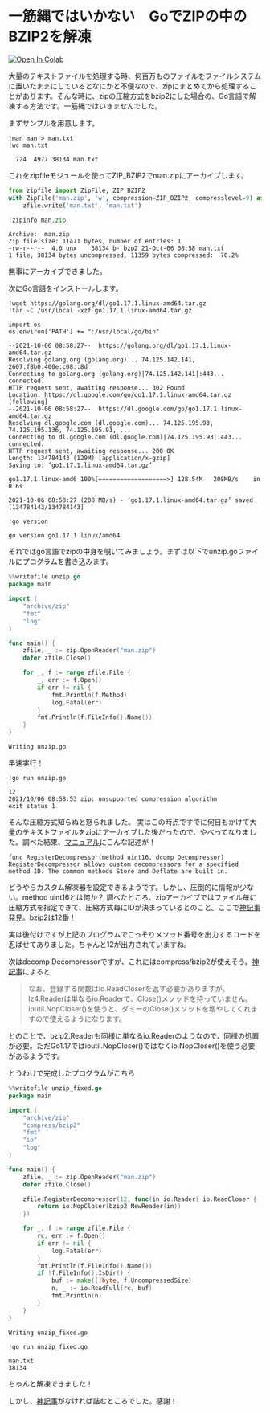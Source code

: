 # 一筋縄ではいかない　GoでZIPの中のBZIP2を解凍

[![Open In Colab](https://colab.research.google.com/assets/colab-badge.svg)](https://colab.research.google.com/github/saliton/Go-BZIP2/blob/main/ZIP_BZIP2.ipynb)

大量のテキストファイルを処理する時、何百万ものファイルをファイルシステムに置いたままにしているとなにかと不便なので、zipにまとめてから処理することがあります。そんな時に、zipの圧縮方式をbzip2にした場合の、Go言語で解凍する方法です。一筋縄ではいきませんでした。


まずサンプルを用意します。


```shell
!man man > man.txt
!wc man.txt
```

      724  4977 38134 man.txt


これをzipfileモジュールを使ってZIP_BZIP2でman.zipにアーカイブします。


```python
from zipfile import ZipFile, ZIP_BZIP2
with ZipFile('man.zip', 'w', compression=ZIP_BZIP2, compresslevel=9) as zfile:
    zfile.write('man.txt', 'man.txt')

!zipinfo man.zip
```

    Archive:  man.zip
    Zip file size: 11471 bytes, number of entries: 1
    -rw-r--r--  4.6 unx    38134 b- bzp2 21-Oct-06 08:58 man.txt
    1 file, 38134 bytes uncompressed, 11359 bytes compressed:  70.2%


無事にアーカイブできました。

次にGo言語をインストールします。


```shell
!wget https://golang.org/dl/go1.17.1.linux-amd64.tar.gz
!tar -C /usr/local -xzf go1.17.1.linux-amd64.tar.gz

import os
os.environ['PATH'] += ":/usr/local/go/bin"
```

    --2021-10-06 08:58:27--  https://golang.org/dl/go1.17.1.linux-amd64.tar.gz
    Resolving golang.org (golang.org)... 74.125.142.141, 2607:f8b0:400e:c08::8d
    Connecting to golang.org (golang.org)|74.125.142.141|:443... connected.
    HTTP request sent, awaiting response... 302 Found
    Location: https://dl.google.com/go/go1.17.1.linux-amd64.tar.gz [following]
    --2021-10-06 08:58:27--  https://dl.google.com/go/go1.17.1.linux-amd64.tar.gz
    Resolving dl.google.com (dl.google.com)... 74.125.195.93, 74.125.195.136, 74.125.195.91, ...
    Connecting to dl.google.com (dl.google.com)|74.125.195.93|:443... connected.
    HTTP request sent, awaiting response... 200 OK
    Length: 134784143 (129M) [application/x-gzip]
    Saving to: ‘go1.17.1.linux-amd64.tar.gz’
    
    go1.17.1.linux-amd6 100%[===================>] 128.54M   208MB/s    in 0.6s    
    
    2021-10-06 08:58:27 (208 MB/s) - ‘go1.17.1.linux-amd64.tar.gz’ saved [134784143/134784143]
    



```shell
!go version
```

    go version go1.17.1 linux/amd64


それではgo言語でzipの中身を覗いてみましょう。まずは以下でunzip.goファイルにプログラムを書き込みます。


```go
%%writefile unzip.go
package main

import (
    "archive/zip"
    "fmt"
    "log"
)

func main() {
    zfile, _ := zip.OpenReader("man.zip")
    defer zfile.Close()

    for _, f := range zfile.File {
        _, err := f.Open()
        if err != nil {
            fmt.Println(f.Method)
            log.Fatal(err)
        }
        fmt.Println(f.FileInfo().Name())
    }
}
```

    Writing unzip.go


早速実行！


```shell
!go run unzip.go
```

    12
    2021/10/06 08:58:53 zip: unsupported compression algorithm
    exit status 1


そんな圧縮方式知らぬと怒られました。
実はこの時点ですでに何日もかけて大量のテキストファイルをzipにアーカイブした後だったので、やべってなりました。調べた結果、[マニュアル](https://pkg.go.dev/archive/zip#RegisterDecompressor)にこんな記述が！
```
func RegisterDecompressor(method uint16, dcomp Decompressor)
RegisterDecompressor allows custom decompressors for a specified method ID. The common methods Store and Deflate are built in.
```
どうやらカスタム解凍器を設定できるようです。しかし、圧倒的に情報が少ない。method uint16とは何か？
調べたところ、zipアーカイブではファイル毎に圧縮方式を指定できて、圧縮方式毎にIDが決まっているとのこと。ここで[神記事](https://qiita.com/shibukawa/items/67ef687cc28b6a6e56ed)発見。bzip2は12番！

実は後付けですが上記のプログラムでこっそりメソッド番号を出力するコードを忍ばせてありました。ちゃんと12が出力されていますね。

次はdecomp Decompressorですが、これにはcompress/bzip2が使えそう。[神記事](https://qiita.com/shibukawa/items/67ef687cc28b6a6e56ed)によると
> なお、登録する関数はio.ReadCloserを返す必要がありますが、lz4.Readerは単なるio.Readerで、Close()メソッドを持っていません。ioutil.NopCloser()を使うと、ダミーのClose()メソッドを増やしてくれますので使えるようになります。

とのことで、bzip2.Readerも同様に単なるio.Readerのようなので、同様の処置が必要。ただGo1.17ではioutil.NopCloser()ではなくio.NopCloser()を使う必要があるようです。

とうわけで完成したプログラムがこちら



```go
%%writefile unzip_fixed.go
package main

import (
    "archive/zip"
    "compress/bzip2"
    "fmt"
    "io"
    "log"
)

func main() {
    zfile, _ := zip.OpenReader("man.zip")
    defer zfile.Close()

	zfile.RegisterDecompressor(12, func(in io.Reader) io.ReadCloser {
		return io.NopCloser(bzip2.NewReader(in))
	})

    for _, f := range zfile.File {
        rc, err := f.Open()
        if err != nil {
            log.Fatal(err)
        }
        fmt.Println(f.FileInfo().Name())
        if !f.FileInfo().IsDir() {
            buf := make([]byte, f.UncompressedSize)
            n, _ := io.ReadFull(rc, buf)
            fmt.Println(n)
        }
    }
}
```

    Writing unzip_fixed.go



```shell
!go run unzip_fixed.go
```

    man.txt
    38134


ちゃんと解凍できました！

しかし、[神記事](https://qiita.com/shibukawa/items/67ef687cc28b6a6e56ed)がなければ詰むところでした。感謝！
